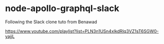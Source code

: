 # node-apollo-graphql-slack
Following the Slack clone tuto from Benawad

https://www.youtube.com/playlist?list=PLN3n1USn4xlkdRlq3VZ1sT6SGW0-yajjL
